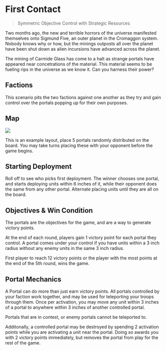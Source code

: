 # First Contact
> Symmetric Objective Control with Strategic Resources

Two months ago, the new and terrible horrors of the universe manifested themselves onto Sigmund Five, an outer planet in the Cromaggon system. Nobody knows why or how, but the minings outposts all over the planet have been shut down as alien incursions have advanced across the planet.

The mining of Carmide Glass has come to a halt as strange portals have appeared near concetrations of the material. This material seems to be fueling rips in the universe as we know it. Can you harness their power?

## Factions
This scenario pits the two factions against one another as they try and gain control over the portals popping up for their own purposes.

## Map

<img src="https://i.imgur.com/ba5xEhU.jpeg">

This is an example layout, place 5 portals randomly distributed on the board. You may take turns placing these with your opponent before the game begins.

## Starting Deployment

Roll off to see who picks first deployment. The winner chooses one portal, and starts deploying units within 6 inches of it, while their opponent does the same from any other portal. Alternate placing units until they are all on the board.

## Objectives & Win Condition

The portals are the objectives for the game, and are a way to generate victory points.

At the end of each round, players gain 1 victory point for each portal they control. A portal comes under your control if you have units within a 3 inch radius without any enemy units in the same 3 inch radius.

First player to reach 12 victory points or the player with the most points at the end of the 5th round, wins the game.

## Portal Mechanics

A Portal can do more than just earn victory points. All portals controlled by your faction work together, and may be used for teleporting your troops through them. Once per activation, you may move any unit within 3 inches of a portal to anywhere within 3 inches of another controlled portal.

Portals that are in contest, or enemy portals cannot be teleported to.

Additonally, a controlled portal may be destroyed by spending 2 activation points while you are activating a unit near the portal. Doing so awards you with 2 victory points immediately, but removes the portal from play for the rest of the game.



